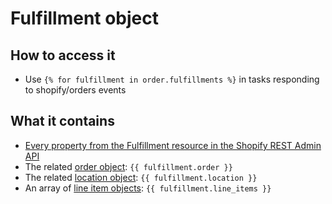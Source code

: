 # Fulfillment object

## How to access it

* Use `{% for fulfillment in order.fulfillments %}` in tasks responding to shopify/orders events

## What it contains

* [Every property from the Fulfillment resource in the Shopify REST Admin API](https://shopify.dev/docs/admin-api/rest/reference/shipping-and-fulfillment/fulfillment)
* The related [order object](order-object.md): `{{ fulfillment.order }}`
* The related [location object](location-object.md): `{{ fulfillment.location }}`
* An array of [line item objects](line-item-object.md): `{{ fulfillment.line_items }}`

